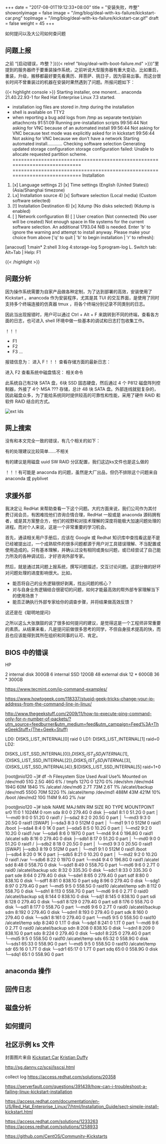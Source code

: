 +++
date = "2017-08-01T19:12:33+08:00"
title = "安装失败，咋整"
showonlyimage = false
image = "/img/blog/deal-with-ks-failure/kickstart-car.png"
topImage = "/img/blog/deal-with-ks-failure/kickstart-car.gif"
draft = false
weight = 45
+++

如何提问以及大公司如何查问题
<!--more-->

## 问题上报

之前 “[启动错误，咋整？]({{< relref "blog/deal-with-boot-failure.md" >}})”里提到的服务器终于要重装操作系统，之前听说大型服务器有重大变动，比如重启，重装，升级，搬移都最好要先看黄历、拜菩萨、挑日子，因为容易出事。而这台很长时间不曾重装过的机器在安装时果然遇到了问题。所报问题如下：

{{< highlight console >}}
Starting installer, one monent...
anaconda 21.40.22.93-1 for Red Hat Enterprise Linux 7.3 started.
* installation iog files are stored in /tmp during the installation
* shell is available on TTY2
* when reporting a bug add logs from /tmp as separate text/plain attachncnts
91:51:09 Running pre-installation scripts
99:56:44 Not asking for VNC because of an automated install
99:56:44 Not asking for VNC because text mode was explicitly asked for in kickstart
99:56:44 Not asking for VNC because we don't have a network
Starting automated install............
Checking software selection
Generating updated storage configuration
storage configuration failed: Unable to allocate requested partition scheme.
===========================================================================
===========================================================================
Installation

1) [x] Language settings         2) [x] Time settings
       (English (United States))        (Asia/Shanghai timezone)
3) Lx] Installation source       4) [x] Software selection
       (Local media)                    (Custom software selected)
5) [!] Installation Destination  6) [x] Xdump
       (No disks selected)              (Kdump is enabled)
7) [ ] Network configuration     8) [ ] User creation
       (Not connected)                  (No user will be created)
Not enough space in file systems for the current software selection. An additional 1793.04 NiB is needed.
Enter 'b' to ignore the warning and attempt to install anyway.
Please make your choice from above ['q' to quit | 'b' to begin installation | 'r' to refresh]:


[anacoud] 1:main* 2:shell 3:log 4:storage-log 5:program-log L. Switch tab: Alt+Tab | Help: F1

{{< /highlight >}}


## 问题分析

因为操作系统需要为自家产品做各种定制，为了达到部署的高效，安装使用了 Kickstart 。anancoda 作为安装程序，尤其是其 TUI 的交互界面，是使用了同时支持多个终端连接的仿真器 tmux ，将各个终端分别记录不同类别的日志。

因此当出现报错时，用户可以通过 Ctrl + Alt + F<n> 来跳转到不同的终端，查看各方面的日志，也可进入 shell 环境中做一些基本的调试和日志打包收集工作。

！！！
- F1
- F2
- F3
...

报错信息为：
进入 F！！！ 查看存储方面的最新日志：

进入 F2 查看系统中磁盘情况： 相关命令

此系统自己有2块 SATA 盘，6块 SSD 固态硬盘，然后通过 4 个 P812 磁盘阵列控制器，外接了 4个 MSA ??? 存储，总计 48 块 SATA 盘。外部连线就挺复杂的，因此磁盘众多，为了能给系统同时提供较高的可靠性和性能，采用了硬件 RAID 和 软件 RAID 结合的方式。

<img alt="ext lds" src="/img/blog/deal-with-ks-failure/ext-lds.png" class="img-responsive">

## 网上搜索

没有和本文完全一致的错误，有几个相关的如下：

有的处理建议比较简单……不相关

有的建议是用磁盘 uuid SW RAID 分区配置，我们这边ks文件也是这么做的

！！！有可能是 anaconda 的问题，虽然是大厂出品，但仍不排除这个问题来自 anaconda 或 pyblivet

## 求援外部

我决定让 RedHat 来帮助查看一下这个问题。大的方面来说，我们公司作为其付费订阅会员，有困难找他们咨询合情合理，RedHat 一般或是 anaconda 源码拥有者，或是其方案整合方，他们的视野和对技术理解的深度将能极大加速问题处理的进程。而对个人来说，这是一个非常重要的学习机会。

首先，通读相关用户手册后，应该在 Google 或 Redhat 知识库中查找看这是不是已经被提出过，一个成熟软件的很多问题都源于用户对工具错误理解、不当配置或使用造成的。只有基本理解，并确认过没有相同或类似问题，或已经尝试了自己能力所及的各种调试后，才好咨询外部专家。

然后，就是通过其问题上报系统，撰写问题描述，交互讨论问题。这部分做的好坏对问题处理的进度影响很大。比如，

- 能否将自己的业务逻辑很好剥离，找出问题的核心？
- 对与自身业务逻辑结合很密切的问题，如何才能最高效的帮外部专家理解当下的使用场景？
- 能否正确执行外部专家给你的调查步骤，并将结果做高效反馈？

这还是在《聪明地提问》


之所以这么大张旗鼓的说了很多如何提问的建议，是觉得这是一个工程师非常重要的素质。从结果来看，凡是提问前做很多思考的同学，不但自身技术提高的快，而且也应该能得到其所在组织和同事的认可、肯定。

## BIOS 中的错误

HP

2 internal disk 300GB
6 internal SSD 120GB
48 external disk
12 * 600GB
36 * 300GB

https://www.tecmint.com/ip-command-examples/

https://www.howtogeek.com/118337/stupid-geek-tricks-change-your-ip-address-from-the-command-line-in-linux/

http://www.thegeekstuff.com/2009/11/how-to-execute-ping-command-only-for-n-number-of-packets/?utm_source=feedburner&utm_medium=feed&utm_campaign=Feed%3A+TheGeekStuff+(The+Geek+Stuff)

LD0: DISKS_LIST_INTERNAL[0] raid 0
LD1: DISKS_LIST_INTERNAL[1] raid=0
LD2:

 DISKS_LIST_SSD_INTERNAL[0]},${DISKS_LIST_SSD_INTERNAL[1]},${DISKS_LIST_SSD_INTERNAL[2]},${DISKS_LIST_SSD_INTERNAL[3]},${DISKS_LIST_SSD_INTERNAL[4]},${DISKS_LIST_SSD_INTERNAL[5] raid=1+0

[root@nio120 ~]# df -h
Filesystem      Size  Used Avail Use% Mounted on
/dev/md0         51G  2.5G   46G   6% /
tmpfs           127G     0  127G   0% /dev/shm
/dev/md4        194G   60M  184G   1% /alcatel
/dev/md6        2.7T   73M  2.6T   1% /alcatel/backup
/dev/md5        550G   70M  522G   1% /alcatel/temp
/dev/md1        488M   43M  421M  10% /boot
/dev/md2         10G  114M  9.4G   2% /var


[root@nio120 ~]# lsblk
NAME    MAJ:MIN RM   SIZE RO TYPE   MOUNTPOINT
sr0      11:0    1  1024M  0 rom
sda       8:0    0 279.4G  0 disk
├─sda1    8:1    0  51.2G  0 part
│ └─md0   9:0    0  51.2G  0 raid1  /
├─sda2    8:2    0  20.5G  0 part
│ └─md3   9:3    0  20.5G  0 raid1  [SWAP]
├─sda3    8:3    0   512M  0 part
│ └─md1   9:1    0   512M  0 raid1  /boot
├─sda4    8:4    0     1K  0 part
├─sda5    8:5    0  10.2G  0 part
│ └─md2   9:2    0  10.2G  0 raid1  /var
└─sda6    8:6    0   197G  0 part
  └─md4   9:4    0 196.8G  0 raid1  /alcatel
sdb       8:16   0 279.4G  0 disk
├─sdb1    8:17   0  51.2G  0 part
│ └─md0   9:0    0  51.2G  0 raid1  /
├─sdb2    8:18   0  20.5G  0 part
│ └─md3   9:3    0  20.5G  0 raid1  [SWAP]
├─sdb3    8:19   0   512M  0 part
│ └─md1   9:1    0   512M  0 raid1  /boot
├─sdb4    8:20   0     1K  0 part
├─sdb5    8:21   0  10.2G  0 part
│ └─md2   9:2    0  10.2G  0 raid1  /var
└─sdb6    8:22   0   197G  0 part
  └─md4   9:4    0 196.8G  0 raid1  /alcatel
sdd       8:48   0 558.7G  0 disk
└─sdd1    8:49   0 558.7G  0 part
  └─md6   9:6    0   2.7T  0 raid0  /alcatel/backup
sdc       8:32   0 335.3G  0 disk
└─sdc1    8:33   0 335.3G  0 part
sde       8:64   0 279.4G  0 disk
└─sde1    8:65   0 279.4G  0 part
sdf       8:80   0 838.1G  0 disk
└─sdf1    8:81   0 838.1G  0 part
sdg       8:96   0 279.4G  0 disk
└─sdg1    8:97   0 279.4G  0 part
  └─md5   9:5    0 558.5G  0 raid10 /alcatel/temp
sdh       8:112  0 558.7G  0 disk
└─sdh1    8:113  0 558.7G  0 part
  └─md6   9:6    0   2.7T  0 raid0  /alcatel/backup
sdj       8:144  0 838.1G  0 disk
└─sdj1    8:145  0 838.1G  0 part
sdi       8:128  0 279.4G  0 disk
└─sdi1    8:129  0 279.4G  0 part
sdl       8:176  0 558.7G  0 disk
└─sdl1    8:177  0 558.7G  0 part
  └─md6   9:6    0   2.7T  0 raid0  /alcatel/backup
sdm       8:192  0 279.4G  0 disk
└─sdm1    8:193  0 279.4G  0 part
sdk       8:160  0 279.4G  0 disk
└─sdk1    8:161  0 279.4G  0 part
  └─md5   9:5    0 558.5G  0 raid10 /alcatel/temp
sdp       8:240  0   1.1T  0 disk
└─sdp1    8:241  0   1.1T  0 part
  └─md6   9:6    0   2.7T  0 raid0  /alcatel/backup
sdn       8:208  0 838.1G  0 disk
└─sdn1    8:209  0 838.1G  0 part
sdo       8:224  0 279.4G  0 disk
└─sdo1    8:225  0 279.4G  0 part
  └─md5   9:5    0 558.5G  0 raid10 /alcatel/temp
sds      65:32   0 558.9G  0 disk
└─sds1   65:33   0 558.9G  0 part
  └─md5   9:5    0 558.5G  0 raid10 /alcatel/temp
sdr      65:16   0   1.7T  0 disk
└─sdr1   65:17   0   1.7T  0 part
sdq      65:0    0 558.9G  0 disk
└─sdq1   65:1    0 558.9G  0 part



## anaconda 操作

## 回传日志

## 磁盘分析

## 如何提问

## 社区示例 ks 文件

封面图片来自 [Kickstart Car](https://dribbble.com/shots/2342802-Kickstart-Car) <a href="https://dribbble.com/KristianDuffy"><i class="fa fa-dribbble" aria-hidden="true"></i> Kristian Duffy</a>  


http://sg.danny.cz/scsi/lsscsi.html

collect log
https://access.redhat.com/solutions/20358


https://serverfault.com/questions/391439/how-can-i-troubleshoot-a-failing-linux-kickstart-installation

https://access.redhat.com/documentation/en-US/Red_Hat_Enterprise_Linux/7/html/Installation_Guide/sect-simple-install-kickstart.html

https://access.redhat.com/solutions/1233263
https://access.redhat.com/solutions/1258933


https://github.com/CentOS/Community-Kickstarts

